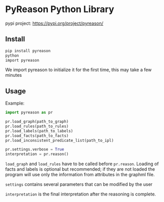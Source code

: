 # PyReason Python Library
pypi project: https://pypi.org/project/pyreason/

## Install
```bash
pip install pyreason
python
import pyreason
```
We import pyreason to initialize it for the first time, this may take a few minutes

## Usage
Example:
```python
import pyreason as pr

pr.load_graph(path_to_graph)
pr.load_rules(path_to_rules)
pr.load_labels(path_to_labels)
pr.load_facts(path_to_facts)
pr.load_inconsistent_predicate_list(path_to_ipl)

pr.settings.verbose = True
interpretation = pr.reason()
```

`load_graph` and `load_rules` have to be called before `pr.reason`. Loading of facts and labels is optional but recommended; if they are not loaded the program will use only the information from attributes in the graphml file.

`settings` contains several parameters that can be modified by the user

`interpretation` is the final interpretation after the reasoning is complete. 
